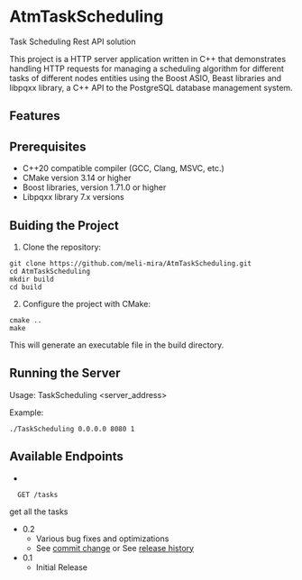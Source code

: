 # AtmTaskScheduling
Task Scheduling Rest API solution

This project is a HTTP server application written in C++ that demonstrates handling HTTP requests for managing a scheduling algorithm for different tasks of different nodes entities using the Boost ASIO, Beast libraries and libpqxx library, a C++ API to the PostgreSQL database management system.

## Features

## Prerequisites
* C++20 compatible compiler (GCC, Clang, MSVC, etc.)
* CMake version 3.14 or higher
* Boost libraries, version 1.71.0 or higher
* Libpqxx library 7.x versions

## Buiding the Project
1. Clone the repository:
```
git clone https://github.com/meli-mira/AtmTaskScheduling.git
cd AtmTaskScheduling
mkdir build
cd build
```

2. Configure the project with CMake:
```
cmake ..
make
```
This will generate an executable file in the build directory.
## Running the Server

Usage: TaskScheduling <server_address>  <port>  <threads>

Example:
```
./TaskScheduling 0.0.0.0 8080 1
```
## Available Endpoints


*
```
  GET /tasks
```
 get all the tasks

 * 0.2
    * Various bug fixes and optimizations
    * See [commit change]() or See [release history]()
* 0.1
    * Initial Release

